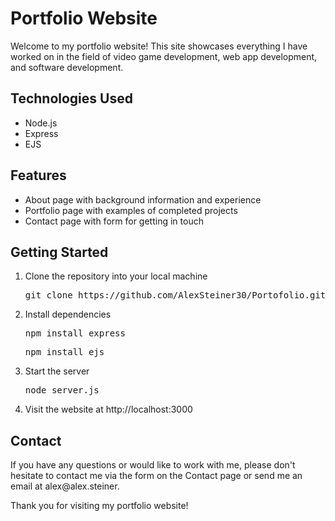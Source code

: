<!DOCTYPE html>
<html>
<head>
</head>
<body>
	<h1>Portfolio Website</h1>
	<p>Welcome to my portfolio website! This site showcases everything I have worked on in the field of video game development, web app development, and software development.</p>
	<h2>Technologies Used</h2>
	<ul>
		<li>Node.js</li>
		<li>Express</li>
		<li>EJS</li>
	</ul>
	<h2>Features</h2>
	<ul>
		<li>About page with background information and experience</li>
		<li>Portfolio page with examples of completed projects</li>
		<li>Contact page with form for getting in touch</li>
	</ul>
	<h2>Getting Started</h2>
	<ol>
		<li>Clone the repository into your local machine
			<pre>git clone https://github.com/AlexSteiner30/Portofolio.git</pre>
		</li>
		<li>Install dependencies
			<pre>npm install express</pre>
			<pre>npm install ejs</pre>
		</li>
		<li>Start the server
			<pre>node server.js</pre>
		</li>
		<li>Visit the website at http://localhost:3000</li>
	</ol>
	<h2>Contact</h2>
	<p>If you have any questions or would like to work with me, please don't hesitate to contact me via the form on the Contact page or send me an email at alex@alex.steiner.</p>
	<p>Thank you for visiting my portfolio website!</p>
</body>
</html>
